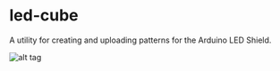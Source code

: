 # led-cube
A utility for creating and uploading patterns for the Arduino LED Shield.

![alt tag](https://d1q9wbuypc40mm.cloudfront.net/r8tzliafieq2p6p_710.jpg)
